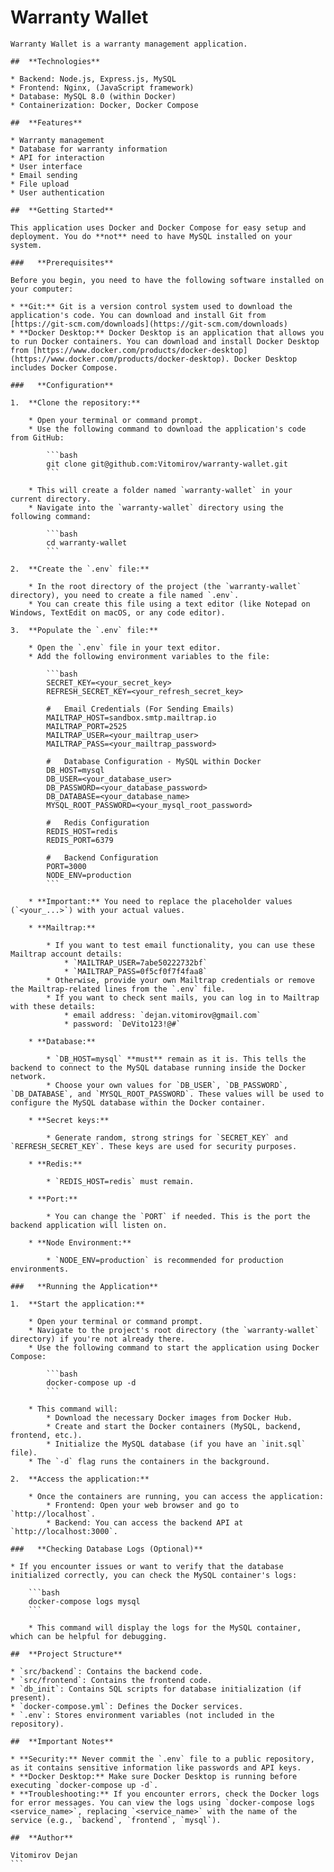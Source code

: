 #   **Warranty Wallet**

    Warranty Wallet is a warranty management application.

    ##  **Technologies**

    * Backend: Node.js, Express.js, MySQL
    * Frontend: Nginx, (JavaScript framework)
    * Database: MySQL 8.0 (within Docker)
    * Containerization: Docker, Docker Compose

    ##  **Features**

    * Warranty management
    * Database for warranty information
    * API for interaction
    * User interface
    * Email sending
    * File upload
    * User authentication

    ##  **Getting Started**

    This application uses Docker and Docker Compose for easy setup and deployment. You do **not** need to have MySQL installed on your system.

    ###   **Prerequisites**

    Before you begin, you need to have the following software installed on your computer:

    * **Git:** Git is a version control system used to download the application's code. You can download and install Git from [https://git-scm.com/downloads](https://git-scm.com/downloads)
    * **Docker Desktop:** Docker Desktop is an application that allows you to run Docker containers. You can download and install Docker Desktop from [https://www.docker.com/products/docker-desktop](https://www.docker.com/products/docker-desktop). Docker Desktop includes Docker Compose.

    ###   **Configuration**

    1.  **Clone the repository:**

        * Open your terminal or command prompt.
        * Use the following command to download the application's code from GitHub:

            ```bash
            git clone git@github.com:Vitomirov/warranty-wallet.git
            ```

        * This will create a folder named `warranty-wallet` in your current directory.
        * Navigate into the `warranty-wallet` directory using the following command:

            ```bash
            cd warranty-wallet
            ```

    2.  **Create the `.env` file:**

        * In the root directory of the project (the `warranty-wallet` directory), you need to create a file named `.env`.
        * You can create this file using a text editor (like Notepad on Windows, TextEdit on macOS, or any code editor).

    3.  **Populate the `.env` file:**

        * Open the `.env` file in your text editor.
        * Add the following environment variables to the file:

            ```bash
            SECRET_KEY=<your_secret_key>
            REFRESH_SECRET_KEY=<your_refresh_secret_key>

            #   Email Credentials (For Sending Emails)
            MAILTRAP_HOST=sandbox.smtp.mailtrap.io
            MAILTRAP_PORT=2525
            MAILTRAP_USER=<your_mailtrap_user>
            MAILTRAP_PASS=<your_mailtrap_password>

            #   Database Configuration - MySQL within Docker
            DB_HOST=mysql
            DB_USER=<your_database_user>
            DB_PASSWORD=<your_database_password>
            DB_DATABASE=<your_database_name>
            MYSQL_ROOT_PASSWORD=<your_mysql_root_password>

            #   Redis Configuration
            REDIS_HOST=redis
            REDIS_PORT=6379

            #   Backend Configuration
            PORT=3000
            NODE_ENV=production
            ```

        * **Important:** You need to replace the placeholder values (`<your_...>`) with your actual values.

        * **Mailtrap:**

            * If you want to test email functionality, you can use these Mailtrap account details:
                * `MAILTRAP_USER=7abe50222732bf`
                * `MAILTRAP_PASS=0f5cf0f7f4faa8`
            * Otherwise, provide your own Mailtrap credentials or remove the Mailtrap-related lines from the `.env` file.
            * If you want to check sent mails, you can log in to Mailtrap with these details:
                * email address: `dejan.vitomirov@gmail.com`
                * password: `DeVito123!@#`

        * **Database:**

            * `DB_HOST=mysql` **must** remain as it is. This tells the backend to connect to the MySQL database running inside the Docker network.
            * Choose your own values for `DB_USER`, `DB_PASSWORD`, `DB_DATABASE`, and `MYSQL_ROOT_PASSWORD`. These values will be used to configure the MySQL database within the Docker container.

        * **Secret keys:**

            * Generate random, strong strings for `SECRET_KEY` and `REFRESH_SECRET_KEY`. These keys are used for security purposes.

        * **Redis:**

            * `REDIS_HOST=redis` must remain.

        * **Port:**

            * You can change the `PORT` if needed. This is the port the backend application will listen on.

        * **Node Environment:**

            * `NODE_ENV=production` is recommended for production environments.

    ###   **Running the Application**

    1.  **Start the application:**

        * Open your terminal or command prompt.
        * Navigate to the project's root directory (the `warranty-wallet` directory) if you're not already there.
        * Use the following command to start the application using Docker Compose:

            ```bash
            docker-compose up -d
            ```

        * This command will:
            * Download the necessary Docker images from Docker Hub.
            * Create and start the Docker containers (MySQL, backend, frontend, etc.).
            * Initialize the MySQL database (if you have an `init.sql` file).
        * The `-d` flag runs the containers in the background.

    2.  **Access the application:**

        * Once the containers are running, you can access the application:
            * Frontend: Open your web browser and go to `http://localhost`.
            * Backend: You can access the backend API at `http://localhost:3000`.

    ###   **Checking Database Logs (Optional)**

    * If you encounter issues or want to verify that the database initialized correctly, you can check the MySQL container's logs:

        ```bash
        docker-compose logs mysql
        ```

        * This command will display the logs for the MySQL container, which can be helpful for debugging.

    ##  **Project Structure**

    * `src/backend`: Contains the backend code.
    * `src/frontend`: Contains the frontend code.
    * `db_init`: Contains SQL scripts for database initialization (if present).
    * `docker-compose.yml`: Defines the Docker services.
    * `.env`: Stores environment variables (not included in the repository).

    ##  **Important Notes**

    * **Security:** Never commit the `.env` file to a public repository, as it contains sensitive information like passwords and API keys.
    * **Docker Desktop:** Make sure Docker Desktop is running before executing `docker-compose up -d`.
    * **Troubleshooting:** If you encounter errors, check the Docker logs for error messages. You can view the logs using `docker-compose logs <service_name>`, replacing `<service_name>` with the name of the service (e.g., `backend`, `frontend`, `mysql`).

    ##  **Author**

    Vitomirov Dejan
    ```